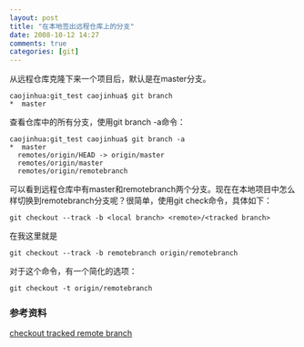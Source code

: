 ```yaml
---
layout: post
title: "在本地签出远程仓库上的分支"
date: 2008-10-12 14:27
comments: true
categories: [git]
---
```



从远程仓库克隆下来一个项目后，默认是在master分支。

```
caojinhua:git_test caojinhua$ git branch
*  master
```

查看仓库中的所有分支，使用git branch -a命令：

```
caojinhua:git_test caojinhua$ git branch -a
*  master
  remotes/origin/HEAD -> origin/master
  remotes/origin/master
  remotes/origin/remotebranch
```

可以看到远程仓库中有master和remotebranch两个分支。现在在本地项目中怎么样切换到remotebranch分支呢？很简单，使用git check命令，具体如下：

```
git checkout --track -b <local branch> <remote>/<tracked branch>
```

在我这里就是

```
git checkout --track -b remotebranch origin/remotebranch
```

对于这个命令，有一个简化的选项：

```
git checkout -t origin/remotebranch
```

### 参考资料

[checkout tracked remote branch](http://gitready.com/intermediate/2009/01/09/checkout-remote-tracked-branch.html)

